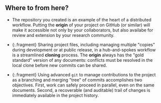 ---
---

## Where to from here?

- The repository you created is an example of the heart of a distributed workflow. Putting the **origin** of your project on GitHub (or similar) will make it accessible not only by your collaborators, but also availabe for review and extension by your research community.

- {:.fragment} Sharing project files, including managing multiple "copies" during development or at public release, in a hub-and-spokes workflow is a streamlined **cloning** process. The **origin** always has the "gold standard" version of any documents: conflicts must be resolved in the local clone before new commits can be shared.

- {:.fragment} Using advanced `git` to manage contributions to the project as a branching and merging "tree" of commits accomplishes two objectives. First, work can safely proceed in parallel, even on the same documents. Second, a recoverable (and auditable) trail of changes is immediately available in the project history.
